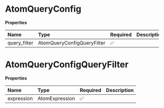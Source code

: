 # AtomQueryConfig

**Properties**

| Name         | Type                       | Required | Description |
| :----------- | :------------------------- | :------- | :---------- |
| query_filter | AtomQueryConfigQueryFilter | ✅       |             |

# AtomQueryConfigQueryFilter

**Properties**

| Name       | Type           | Required | Description |
| :--------- | :------------- | :------- | :---------- |
| expression | AtomExpression | ✅       |             |

